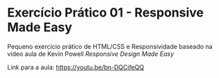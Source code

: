 # Exercício Prático 01 - Responsive Made Easy

Pequeno exercício prático de HTML/CSS e Responsividade baseado na vídeo aula de Kevin Powell *Responsive Design Made Easy* 

Link para a aula: https://youtu.be/bn-DQCifeQQ